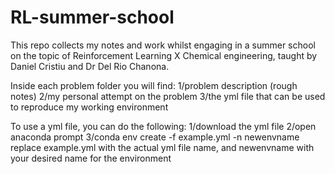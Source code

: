# RL-summer-school
This repo collects my notes and work whilst engaging in a summer school on the topic of Reinforcement Learning X Chemical engineering, taught by Daniel Cristiu and Dr Del Rio Chanona.

Inside each problem folder you will find:
1/problem description (rough notes)
2/my personal attempt on the problem
3/the yml file that can be used to reproduce my working environment

To use a yml file, you can do the following:
1/download the yml file
2/open anaconda prompt
3/conda env create -f example.yml -n newenvname
replace example.yml with the actual yml file name, and newenvname with your desired name for the environment

